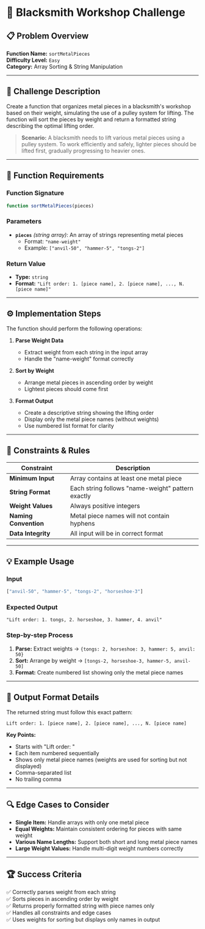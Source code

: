 # 🔨 Blacksmith Workshop Challenge

## 📋 Problem Overview

**Function Name:** `sortMetalPieces`  
**Difficulty Level:** `Easy`  
**Category:** Array Sorting & String Manipulation

---

## 🎯 Challenge Description

Create a function that organizes metal pieces in a blacksmith's workshop based on their weight, simulating the use of a pulley system for lifting. The function will sort the pieces by weight and return a formatted string describing the optimal lifting order.

> **Scenario:** A blacksmith needs to lift various metal pieces using a pulley system. To work efficiently and safely, lighter pieces should be lifted first, gradually progressing to heavier ones.

---

## 🔧 Function Requirements

### Function Signature
```javascript
function sortMetalPieces(pieces)
```

### Parameters
- **`pieces`** *(string array)*: An array of strings representing metal pieces
  - Format: `"name-weight"`
  - Example: `["anvil-50", "hammer-5", "tongs-2"]`

### Return Value
- **Type:** `string`
- **Format:** `"Lift order: 1. [piece name], 2. [piece name], ..., N. [piece name]"`

---

## ⚙️ Implementation Steps

The function should perform the following operations:

1. **Parse Weight Data**
   - Extract weight from each string in the input array
   - Handle the "name-weight" format correctly

2. **Sort by Weight**
   - Arrange metal pieces in ascending order by weight
   - Lightest pieces should come first

3. **Format Output**
   - Create a descriptive string showing the lifting order
   - Display only the metal piece names (without weights)
   - Use numbered list format for clarity

---

## 📐 Constraints & Rules

| Constraint | Description |
|------------|-------------|
| **Minimum Input** | Array contains at least one metal piece |
| **String Format** | Each string follows "name-weight" pattern exactly |
| **Weight Values** | Always positive integers |
| **Naming Convention** | Metal piece names will not contain hyphens |
| **Data Integrity** | All input will be in correct format |

---

## 💡 Example Usage

### Input
```javascript
["anvil-50", "hammer-5", "tongs-2", "horseshoe-3"]
```

### Expected Output
```
"Lift order: 1. tongs, 2. horseshoe, 3. hammer, 4. anvil"
```

### Step-by-step Process
1. **Parse:** Extract weights → `{tongs: 2, horseshoe: 3, hammer: 5, anvil: 50}`
2. **Sort:** Arrange by weight → `[tongs-2, horseshoe-3, hammer-5, anvil-50]`
3. **Format:** Create numbered list showing only the metal piece names

---

## 🎨 Output Format Details

The returned string must follow this exact pattern:

```
Lift order: 1. [piece name], 2. [piece name], ..., N. [piece name]
```

**Key Points:**
- Starts with "Lift order: "
- Each item numbered sequentially
- Shows only metal piece names (weights are used for sorting but not displayed)
- Comma-separated list
- No trailing comma

---

## 🔍 Edge Cases to Consider

- **Single Item:** Handle arrays with only one metal piece
- **Equal Weights:** Maintain consistent ordering for pieces with same weight
- **Various Name Lengths:** Support both short and long metal piece names
- **Large Weight Values:** Handle multi-digit weight numbers correctly

---

## 🏆 Success Criteria

✅ Correctly parses weight from each string  
✅ Sorts pieces in ascending order by weight  
✅ Returns properly formatted string with piece names only  
✅ Handles all constraints and edge cases  
✅ Uses weights for sorting but displays only names in output
